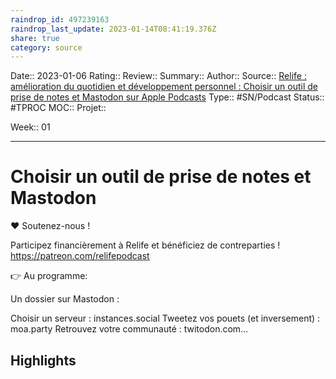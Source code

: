 ```yaml
---
raindrop_id: 497239163
raindrop_last_update: 2023-01-14T08:41:19.376Z
share: true
category: source
---
```


Date:: 2023-01-06
Rating::
Review:: 
Summary:: 
Author::
Source:: [‎Relife : amélioration du quotidien et développement personnel : Choisir un outil de prise de notes et Mastodon sur Apple Podcasts](https://podcasts.apple.com/fr/podcast/relife-am%C3%A9lioration-du-quotidien-et-d%C3%A9veloppement-personnel/id1151622772?i=1000589306443)
Type:: #SN/Podcast 
Status:: #TPROC
MOC::
Projet:: 

Week:: 01

***
# Choisir un outil de prise de notes et Mastodon

❤️ Soutenez-nous !

Participez financièrement à Relife et bénéficiez de contreparties ! https://patreon.com/relifepodcast

👉 Au programme:

Un dossier sur Mastodon :


 Choisir un serveur : instances.social
 Tweetez vos pouets (et inversement) : moa.party
  Retrouvez votre communauté : twitodon.com…

## Highlights


